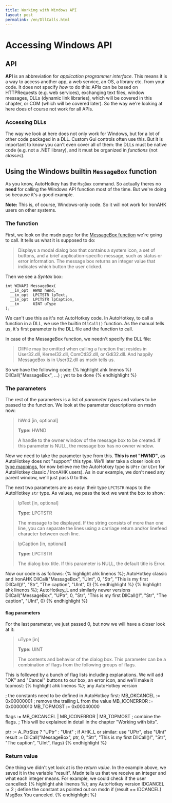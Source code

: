 ```yaml
---
title: Working with Windows API
layout: post
permalink: /en/DllCalls.html
---
```


# Accessing Windows API
## API
**API** is an abbreviation for <cite>application programmer interface</cite>. This means it is a way to access another app, a web service, an OS, a library etc. from your code. It does not specify *how* to do this: APIs can be based on HTTPRequests \(e.g. web services\), exchanging text files, window messages, DLLs \(dynamic link libraries\), which will be covered in this chapter, or COM \(which will be covered later\). So the way we're looking at here does of course not work for all APIs.

### Accessing DLLs
The way we look at here does not only work for Windows, but for a lot of other code packaged in a DLL. Custom Gui controls often use this. But it is important to know you can't even cover all of them: the DLLs must be native code (e.g. not a .NET library), and it must be organized in *functions* (not *classes*).

## Using the Windows builtin `MessageBox` function
As you know, AutoHotkey has the `MsgBox` command. So actually theres no **need** for calling the Windows API function most of the time. But we're doing so because it's a good example.

**Note:** This is, of course, Windows-only code. So it will not work for IronAHK users on other systems.

### The function
First, we look on the msdn page for the [MessageBox function](http://msdn.microsoft.com/en-us/library/windows/desktop/ms645505.aspx) we're going to call. It tells us what it is supposed to do:

> Displays a modal dialog box that contains a system icon, a set of buttons, and a brief application-specific message, such as status or error information. The message box returns an integer value that indicates which button the user clicked.

Then we see a <cite>Syntax</cite> box:

    int WINAPI MessageBox(
      __in_opt  HWND hWnd,
      __in_opt  LPCTSTR lpText,
      __in_opt  LPCTSTR lpCaption,
      __in      UINT uType
    );

We can't use this as it's not AutoHotkey code. In AutoHotkey, to call a function in a DLL, we use the builtin `DllCall()` function. As the manual tells us, it's first parameter is the DLL file and the function to call.

In case of the MessageBox function, we needn't specify the DLL file:
> DllFile may be omitted when calling a function that resides in User32.dll, Kernel32.dll, ComCtl32.dll, or Gdi32.dll.
And happily MessageBox is in User32.dll as msdn tells us.

So we have the following code:
{% highlight ahk linenos %}
DllCall("MessageBox", ...) ; yet to be done
{% endhighlight %}

### The parameters
The rest of the parameters is a list of *parameter types* and values to be passed to the function.
We look at the parameter descriptions on msdn now:
> hWnd \[in, optional]
>
> **Type:** HWND
>
>    A handle to the owner window of the message box to be created. If this parameter is NULL, the message box has no owner window.

Now we need to take the parameter type from this. **This is not "HWND"**, as AutoHotkey does not "support" this type. We'll later take a closer look on [type mappings](), for now believe me the AutoHotkey type is `UPtr` (or `UInt` for AutoHotkey classic / IronAHK users). As in our example, we don't need any parent window, we'll just pass 0 to this.

The next two parameters are as easy: their type `LPCTSTR` maps to the AutoHotkey `str` type. As values, we pass the text we want the box to show:

> lpText \[in, optional]
> 
> **Type:** LPCTSTR
> 
> The message to be displayed. If the string consists of more than one line, you can separate the lines using a carriage return and/or linefeed character between each line.

> lpCaption \[in, optional]
> 
> **Type:** LPCTSTR
> 
> The dialog box title. If this parameter is NULL, the default title is Error.

Now our code is as follows:
{% highlight ahk linenos %}; AutoHotkey classic and IronAHK
DllCall("MessageBox", "UInt", 0, "Str", "This is my first DllCall()!", "Str", "The caption", "UInt", 0)
{% endhighlight %}
{% highlight ahk linenos %}; AutoHotkey_L and similarly newer versions
DllCall("MessageBox", "UPtr", 0, "Str", "This is my first DllCall()!", "Str", "The caption", "UInt", 0)
{% endhighlight %}

#### flag parameters
For the last parameter, we just passed 0, but now we will have a closer look at it:

> uType \[in]
>
> **Type:** UINT
>
> The contents and behavior of the dialog box. This parameter can be a combination of flags from the following groups of flags.

This is followed by a bunch of flag lists including explanations. We will add "OK" and "Cancel" buttons to our box, an error icon, and we'll make it topmost:
{% highlight ahk linenos %}; any AutoHotkey version

; the constants need to be defined in AutoHotkey first:
MB_OKCANCEL := 0x00000001 ; remove the trailing L from the value
MB_ICONERROR := 0x00000010
MB_TOPMOST := 0x00040000

flags := MB_OKCANCEL | MB_ICONERROR | MB_TOPMOST ; combine the flags.
; This will be explained in detail in the chapter "Working with bits".

ptr := A_PtrSize ? "UPtr" : "UInt" ; if AHK_L or similar: use "UPtr", else "UInt"
result := DllCall("MessageBox", ptr, 0, "Str", "This is my first DllCall()!", "Str", "The caption", "UInt", flags)
{% endhighlight %}

### Return value
One thing we didn't yet look at is the *return value*. In the example above, we saved it in the variable "result". Msdn tells us that we receive an integer and what each integer means. For example, we could check if the user cancelled:
{% highlight ahk linenos %}; any AutoHotkey version
IDCANCEL := 2 ; define the constant as pointed out on msdn
if (result == IDCANCEL)
	MsgBox You canceled.
{% endhighlight %}
